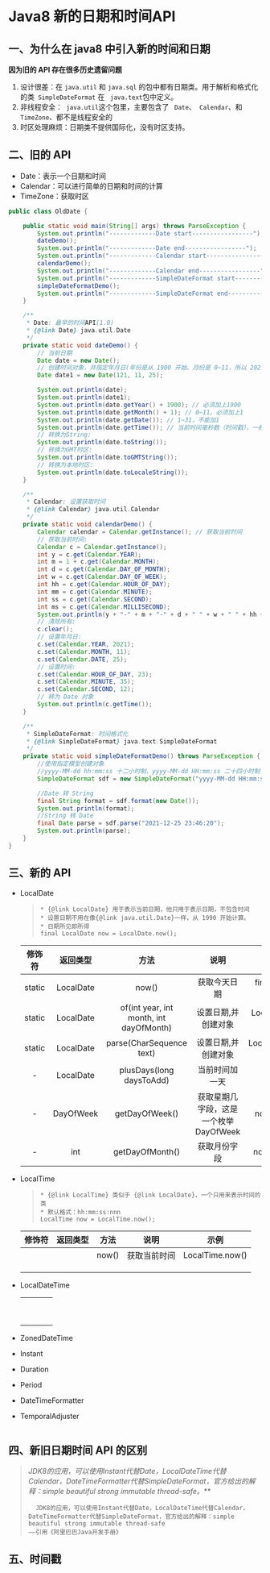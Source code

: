 # Java8 新的日期和时间API

## 一、为什么在 java8 中引入新的时间和日期

 **因为旧的 API 存在很多历史遗留问题**

1. 设计很差：在 `java.util` 和 `java.sql` 的包中都有日期类。用于解析和格式化的类` SimpleDateFormat` 在 ` java.text`包中定义。
2. 非线程安全：` java.util`这个包里，主要包含了 ` Date`、` Calendar`、和 ` TimeZone`、都不是线程安全的
3. 时区处理麻烦：日期类不提供国际化，没有时区支持。

## 二、旧的 API

* Date：表示一个日期和时间
* Calendar：可以进行简单的日期和时间的计算
* TimeZone：获取时区

~~~java
public class OldDate {

    public static void main(String[] args) throws ParseException {
        System.out.println("-------------Date start-----------------");
        dateDemo();
        System.out.println("-------------Date end-----------------");
        System.out.println("-------------Calendar start-----------------");
        calendarDemo();
        System.out.println("-------------Calendar end-----------------");
        System.out.println("-------------SimpleDateFormat start-----------------");
        simpleDateFormatDemo();
        System.out.println("-------------SimpleDateFormat end-----------------");
    }

    /**
     * Date: 最早的时间API(1.0)
     * {@link Date} java.util.Date
     */
    private static void dateDemo() {
        // 当前日期
        Date date = new Date();
        // 创建时间对象，并指定年月日(年份是从 1900 开始、月份是 0~11，所以 2021/12/25 所以传参为 121、11、25)
        Date date1 = new Date(121, 11, 25);

        System.out.println(date);
        System.out.println(date1);
        System.out.println(date.getYear() + 1900); // 必须加上1900
        System.out.println(date.getMonth() + 1); // 0~11，必须加上1
        System.out.println(date.getDate()); // 1~31，不能加1
        System.out.println(date.getTime()); // 当前时间毫秒数（时间戳），一般使用 System.currentTimeMillis()
        // 转换为String:
        System.out.println(date.toString());
        // 转换为GMT时区:
        System.out.println(date.toGMTString());
        // 转换为本地时区:
        System.out.println(date.toLocaleString());
    }

    /**
     * Calendar: 设置获取时间
     * {@link Calendar} java.util.Calendar
     */
    private static void calendarDemo() {
        Calendar calendar = Calendar.getInstance(); // 获取当前时间
        // 获取当前时间:
        Calendar c = Calendar.getInstance();
        int y = c.get(Calendar.YEAR);
        int m = 1 + c.get(Calendar.MONTH);
        int d = c.get(Calendar.DAY_OF_MONTH);
        int w = c.get(Calendar.DAY_OF_WEEK);
        int hh = c.get(Calendar.HOUR_OF_DAY);
        int mm = c.get(Calendar.MINUTE);
        int ss = c.get(Calendar.SECOND);
        int ms = c.get(Calendar.MILLISECOND);
        System.out.println(y + "-" + m + "-" + d + " " + w + " " + hh + ":" + mm + ":" + ss + "." + ms);
        // 清除所有:
        c.clear();
        // 设置年月日:
        c.set(Calendar.YEAR, 2021);
        c.set(Calendar.MONTH, 11);
        c.set(Calendar.DATE, 25);
        // 设置时间:
        c.set(Calendar.HOUR_OF_DAY, 23);
        c.set(Calendar.MINUTE, 35);
        c.set(Calendar.SECOND, 12);
        // 转为 Date 对象
        System.out.println(c.getTime());
    }

    /**
     * SimpleDateFormat: 时间格式化
     * {@link SimpleDateFormat} java.text.SimpleDateFormat
     */
    private static void simpleDateFormatDemo() throws ParseException {
        //使用指定模型创建对象
        //yyyy-MM-dd hh:mm:ss 十二小时制、yyyy-MM-dd HH:mm:ss 二十四小时制
        SimpleDateFormat sdf = new SimpleDateFormat("yyyy-MM-dd HH:mm:ss");

        //Date 转 String
        final String format = sdf.format(new Date());
        System.out.println(format);
        //String 转 Date
        final Date parse = sdf.parse("2021-12-25 23:46:20");
        System.out.println(parse);
    }
}
~~~



## 三、新的 API

* LocalDate

  > ```apl
  > * {@link LocalDate} 用于表示当前日期，他只用于表示日期，不包含时间
  > * 设置日期不用在像{@link java.util.Date}一样，从 1990 开始计算。
  > * 日期所见即所得
  > final LocalDate now = LocalDate.now();
  > ```

  | 修饰符 | 返回类型  |                  方法                   |                  说明                  |                  示例                  |
  | :----: | :-------: | :-------------------------------------: | :------------------------------------: | :------------------------------------: |
  | static | LocalDate |                  now()                  |              获取今天日期              | final LocalDate now = LocalDate.now(); |
  | static | LocalDate | of(int year, int month, int dayOfMonth) |          设置日期,并创建对象           |      LocalDate.of(2021, 12, 25);       |
  | static | LocalDate |        parse(CharSequence text)         |          设置日期,并创建对象           |     LocalDate.parse("2021-12-25");     |
  |   -    | LocalDate |        plusDays(long daysToAdd)         |             当前时间加一天             |            now.plusDays(1);            |
  |   -    | DayOfWeek |             getDayOfWeek()              | 获取星期几字段，这是一个枚举 DayOfWeek |           now.getDayOfWeek()           |
  |   -    |    int    |             getDayOfMonth()             |              获取月份字段              |          now.getDayOfMonth()           |

  

* LocalTime

  > ```apl
  > * {@link LocalTime} 类似于 {@link LocalDate}，一个只用来表示时间的类
  > * 默认格式：hh:mm:ss:nnn
  > LocalTime now = LocalTime.now();
  > ```

  | 修饰符 | 返回类型 | 方法  |     说明     |      示例       |
  | :----: | :------: | :---: | :----------: | :-------------: |
  |        |          | now() | 获取当前时间 | LocalTime.now() |
  |        |          |       |              |                 |
  |        |          |       |              |                 |
  |        |          |       |              |                 |

  

* LocalDateTime

  |      |      |      |      |
  | ---- | ---- | ---- | ---- |
  |      |      |      |      |
  |      |      |      |      |
  |      |      |      |      |
  |      |      |      |      |
  |      |      |      |      |
  |      |      |      |      |
  |      |      |      |      |
  |      |      |      |      |
  |      |      |      |      |

  

* ZonedDateTime

* Instant

* Duration

* Period

* DateTimeFormatter

* TemporalAdjuster

~~~java

~~~



## 四、新旧日期时间 API 的区别

> **JDK8的应用，可以使用Instant代替Date，LocalDateTime代替Calendar，DateTimeFormatter代替SimpleDateFormat*，官方给出的解释：simple beautiful strong immutable thread-safe。***
>
> ~~~mipsasm
>   JDK8的应用，可以使用Instant代替Date，LocalDateTime代替Calendar，DateTimeFormatter代替SimpleDateFormat，官方给出的解释：simple beautiful strong immutable thread-safe							——引用《阿里巴巴Java开发手册》	
> ~~~



## 五、时间戳



